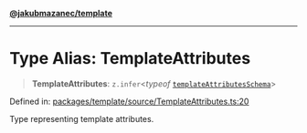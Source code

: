 [**@jakubmazanec/template**](../README.md)

---

# Type Alias: TemplateAttributes

> **TemplateAttributes**: `z.infer`\<_typeof_
> [`templateAttributesSchema`](../variables/templateAttributesSchema.md)\>

Defined in:
[packages/template/source/TemplateAttributes.ts:20](https://github.com/jakubmazanec/tools/blob/adfe44f908094c1d1cdf19837842b33066bbd9d7/packages/template/source/TemplateAttributes.ts#L20)

Type representing template attributes.
